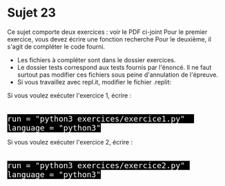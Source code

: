 # Sujet 23

Ce sujet comporte deux exercices : voir le PDF ci-joint
Pour le premier exercice, vous devez écrire une fonction recherche
Pour le deuxième, il s'agit de compléter le code fourni.  
- Les fichiers à compléter sont dans le dossier exercices.   
- Le dossier tests correspond aux tests fournis par l'énoncé. Il ne faut surtout pas modifier ces fichiers sous peine d'annulation de l'épreuve.  
-  Si vous travaillez avec repl.it, modifier le fichier .replit:

Si vous voulez exécuter l'exercice 1, écrire :
<pre><code style="background-color:black;color:white;width:100%;font-size: large;">
run = "python3 exercices/exercice1.py"  
language = "python3"
</code></pre>  
  
Si vous voulez exécuter l'exercice 2, écrire :
<pre><code style="background-color:black;color:white;width:100%;font-size: large;">
run = "python3 exercices/exercice2.py" 
language = "python3"
</code></pre>  

